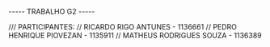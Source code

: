 ----- TRABALHO G2 -----

/// PARTICIPANTES:
// RICARDO RIGO ANTUNES - 1136661
// PEDRO HENRIQUE PIOVEZAN - 1135911
// MATHEUS RODRIGUES SOUZA - 1136389
